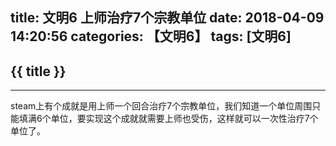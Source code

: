 title: 文明6 上师治疗7个宗教单位
date: 2018-04-09 14:20:56
categories: 【文明6】
tags: [文明6]
---
## {{ title }} ##

---

steam上有个成就是用上师一个回合治疗7个宗教单位，我们知道一个单位周围只能填满6个单位，要实现这个成就就需要上师也受伤，这样就可以一次性治疗7个单位了。